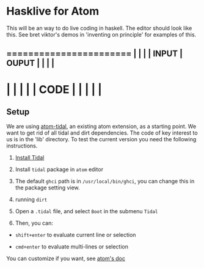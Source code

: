 # Hasklive for Atom

This will be an way to do live coding in haskell. The editor should look like this. See bret viktor's demos in  'inventing on principle' for examples of this.


=======================
|          |          | 
|   INPUT  |  OUPUT   |
|          |          |
-----------------------
|                     |
|                     |
|        CODE         | 
|                     |
|                     |
=======================

## Setup

We are using [atom-tidal](https://github.com/seansay/atom-tidal), an existing atom extension, as a starting point.
We want to get rid of all tidal and dirt dependencies. The code of key interest to us is in the 'lib' directory. To test the current version you need the following instructions.

1. [Install Tidal](https://github.com/tidalcycles/Tidal/blob/master/doc/tidal.md#installation)

2. Install `tidal` package in `atom` editor

3. The default `ghci` path is in `/usr/local/bin/ghci`, you can change this in the package setting view.

4. running `dirt`

5. Open a `.tidal` file, and select `Boot` in the submenu `Tidal`

6. Then, you can:

  * `shift+enter` to evaluate current line or selection

  * `cmd+enter` to evaluate multi-lines or selection

  You can customize if you want, see [atom's doc](https://atom.io/docs/latest/customizing-atom#)
